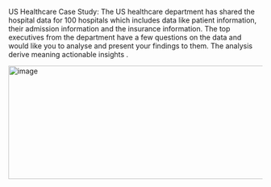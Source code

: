US Healthcare Case Study:
	The US healthcare department has shared the hospital data for 100 hospitals which includes data like patient information, their admission information and the insurance information. The top executives from the department have a few questions on the data and would like you to analyse and present your findings to them. The analysis derive meaning actionable insights .

<img width="12107" height="225" alt="image" src="https://github.com/user-attachments/assets/0e6ea0de-47ce-4d14-93f9-985e76732734" />
